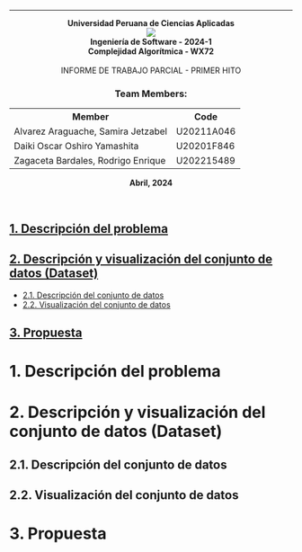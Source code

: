 <hr>

<p align="center">
    <strong>Universidad Peruana de Ciencias Aplicadas</strong><br>
    <img src="https://upload.wikimedia.org/wikipedia/commons/f/fc/UPC_logo_transparente.png"></img><br>
    <strong>Ingeniería de Software - 2024-1</strong><br>
    <strong>Complejidad Algorítmica - WX72</strong><br>
    <br>INFORME DE TRABAJO PARCIAL - PRIMER HITO<br>
</p>

<div style="text-align:center;">
    <h3>Team Members:</h3>
    <table align="center">
        <tr>
            <th style="text-align:center;">Member</th>
            <th style="text-align:center;">Code</th>
        </tr>
        <tr>
            <td>Alvarez Araguache, Samira Jetzabel</td>
            <td>U20211A046</td>
        </tr>
        <tr>
            <td>Daiki Oscar Oshiro Yamashita</td>
            <td>U20201F846</td>
        </tr>
        <tr>
            <td>Zagaceta Bardales, Rodrigo Enrique</td>
            <td>U202215489</td>
        </tr>
    </table>
</div>

<p align="center">
    <strong>Abril, 2024</strong>
</p>
<br>

## [1. Descripción del problema](#1-descripción-del-problema-1)
## [2. Descripción y visualización del conjunto de datos (Dataset)](#2-descripción-y-visualización-del-conjunto-de-datos-(dataset)-1)
- [2.1. Descripción del conjunto de datos](#21-descripción-del-conjunto-de-datos)
- [2.2. Visualización del conjunto de datos](#22-visualización-del-conjunto-de-datos)
## [3. Propuesta](#3-propuesta-1)

# 1. Descripción del problema

# 2. Descripción y visualización del conjunto de datos (Dataset)

## 2.1. Descripción del conjunto de datos

## 2.2. Visualización del conjunto de datos

# 3. Propuesta
